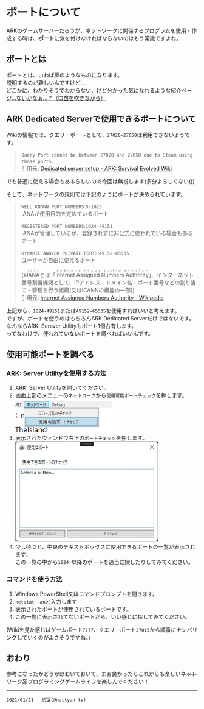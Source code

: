 # ポートについて
ARKのゲームサーバーだろうが、ネットワークに関係するプログラムを使用・作成する時は、**ポート**に気を付けなければならないのはもう常識ですよね。

## ポートとは
ポートとは、いわば扉のようなものになります。  
説明するのが難しいんですけど...  
[どこかに、わかりそうでわからない、けど分かった気になれるような紹介ページ...ないかなぁ...？（口笛を吹きながら）](https://wa3.i-3-i.info/word1774.html)

## ARK Dedicated Serverで使用できるポートについて
Wikiの情報では、クエリーポートとして、`27020-27050`は利用できないようです。  

> `Query Port cannot be between 27020 and 27050 due to Steam using those ports.`  
> 引用元: [Dedicated server setup - ARK: Survival Evolved Wiki](https://ark.fandom.com/wiki/Dedicated_server_setup)  

でも普通に使える場合もあるらしいので今回は無視します(多分よろしくない())
  
そして、ネットワークの規則では下記のようにポートが決められています。  

> `WELL KNOWN PORT NUMBERS`:`0-1023`  
> IANAが使用目的を定めているポート  
>   
> `REGISTERED PORT NUMBERS`:`1024-49151`  
> IANAが管理しているが、登録されずに非公式に使われている場合もあるポート  
>  
> `DYNAMIC AND/OR PRIVATE PORTS`:`49152-65535`  
> ユーザーが自由に使えるポート  
>   
> (※<ruby>IANA<rp>(</rp><rt>アイアナ</rt><rp>)</rp></ruby>とは「<ruby>Internet Assigned Numbers Authority<rp>（</rp><rt>インターネット アサインド ナンバーズ オーソリティー</rt><rp>）</rp></ruby>」、インターネット番号割当機関として、IPアドレス・ドメイン名・ポート番号などの割り当て・管理を行う組織(又はICANNの機能の一部))  
> 引用元: [Internet Assigned Numbers Authority - Wikipedia](https://ja.wikipedia.org/wiki/Internet_Assigned_Numbers_Authority)  

上記から、`1024-49151`または`49152-65535`を使用すればいいと考えます。  
ですが、ポートを使うのはもちろんARK Dedicated Serverだけではないです。  
なんならARK: Serever Utilityもポート1個占有します。  
ってなわけで、使われていないポートを調べればいいんです。  

## 使用可能ポートを調べる
### ARK: Server Utilityを使用する方法
1. ARK: Server Utilityを開いてください。  
2. 画面上部のメニューの`ネットワーク`から`使用可能ポートチェック`を押します。  
![](check_port.jpg)  
3. 表示されたウィンドウ右下の`ポートチェック`を押します。  
![](check_port_window.jpg)  
4. 少し待つと、中央のテキストボックスに使用できるポートの一覧が表示されます。  
この一覧の中から`1024-`以降のポートを適当に探したりしてみてください。  
  
### コマンドを使う方法
1. Windows PowerShell又はコマンドプロンプトを開きます。
2. `netstat -an`と入力します
3. 表示されたポートが使用されているポートです。
4. この一覧に表示されてないポートから、いい感じに探してみてください。

(Wikiを見た感じはゲームポート`7777`、クエリ―ポート`27015`から順番にナンバリングしていくのがよさそうですね。)

## おわり
参考になったかどうかはおいておいて、まぁ良かったらこれからも楽しい~~ネットワーク系プログラミング~~ゲームライフを楽しんでください！  

---

```
2021/01/21 - 初版(@nattyan-tv)
```